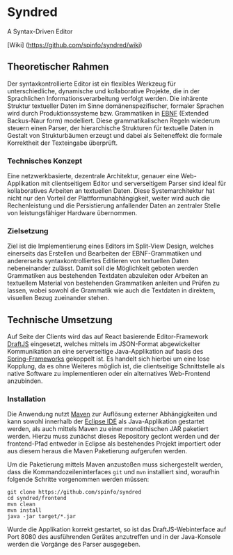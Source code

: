 # Syndred

A Syntax-Driven Editor 

[Wiki] (https://github.com/spinfo/syndred/wiki)


## Theoretischer Rahmen

Der syntaxkontrollierte Editor ist ein flexibles Werkzeug für unterschiedliche, dynamische und kollaborative Projekte, die in der Sprachlichen Informationsverarbeitung verfolgt werden. Die inhärente Struktur textueller Daten im Sinne domänenspezifischer, formaler Sprachen wird durch Produktionssysteme bzw. Grammatiken in [EBNF](https://en.wikipedia.org/wiki/Extended_Backus-Naur_form) (Extended Backus-Naur form) modelliert. Diese grammatikalischen Regeln wiederum steuern einen Parser, der hierarchische Strukturen für textuelle Daten in Gestalt von Strukturbäumen erzeugt und dabei als Seiteneffekt die formale Korrektheit der Texteingabe überprüft.


### Technisches Konzept

Eine netzwerkbasierte, dezentrale Architektur, genauer eine Web-Applikation mit clientseitigem Editor und serverseitigem Parser sind ideal für kollaboratives Arbeiten an textuellen Daten. Diese Systemarchitektur hat nicht nur den Vorteil der Plattformunabhängigkeit, weiter wird auch die Rechenleistung und die Persistierung anfallender Daten an zentraler Stelle von leistungsfähiger Hardware übernommen.


### Zielsetzung

Ziel ist die Implementierung eines Editors im Split-View Design, welches einerseits das Erstellen und Bearbeiten der EBNF-Grammatiken und andererseits syntaxkontrolliertes Editieren von textuellen Daten nebeneinander zulässt. Damit soll die Möglichkeit geboten werden Grammatiken aus bestehenden Textdaten abzuleiten oder Arbeiten an textuellem Material von bestehenden Grammatiken anleiten und Prüfen zu lassen, wobei sowohl die Grammatik wie auch die Textdaten in direktem, visuellen Bezug zueinander stehen.


## Technische Umsetzung

Auf Seite der Clients wird das auf React basierende Editor-Framework [DraftJS](https://draftjs.org) eingesetzt, welches mittels im JSON-Format abgewickelter Kommunikation an eine serverseitige Java-Applikation auf basis des [Spring-Frameworks](https://spring.io) gekoppelt ist. Es handelt sich hierbei um eine lose Kopplung, da es ohne Weiteres möglich ist, die clientseitige Schnittstelle als native Software zu implementieren oder ein alternatives Web-Frontend anzubinden.


### Installation

Die Anwendung nutzt [Maven](https://maven.apache.org) zur Auflösung externer Abhängigkeiten und kann sowohl innerhalb der [Eclipse IDE](https://www.eclipse.org) als Java-Applikation gestartet werden, als auch mittels Maven zu einer monolithischen JAR paketiert werden. Hierzu muss zunächst dieses Repository geclont werden und der frontend-Pfad entweder in Eclipse als bestehendes Projekt importiert oder aus diesem heraus die Maven Paketierung aufgerufen werden.

Um die Paketierung mittels Maven anzustoßen muss sichergestellt werden, dass die Kommandozeileninterfaces `git` und `mvn` installiert sind, woraufhin folgende Schritte vorgenommen werden müssen:

	git clone https://github.com/spinfo/syndred
	cd syndred/frontend
	mvn clean
	mvn install
	java -jar target/*.jar

Wurde die Applikation korrekt gestartet, so ist das DraftJS-Webinterface auf Port 8080 des ausführenden Gerätes anzutreffen und in der Java-Konsole werden die Vorgänge des Parser ausgegeben.

